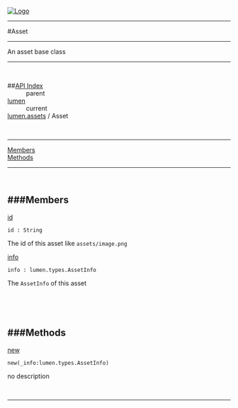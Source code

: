 
[![Logo](../../../images/logo.png)](../../../index.html)

---

#Asset

--- 

An asset base class

---
<br/>

##[API Index](../../../api/index.html#lumen.assets)   
&emsp;&emsp;&emsp;parent    
[lumen](../)     
&emsp;&emsp;&emsp;current    
[lumen.assets](./) / Asset

<br/>

---


[Members](#Members)   
[Methods](#Methods)   


---

&nbsp;   

<a class="lift" name="Members" ></a>
###Members   
---
<a class="lift" name="id" href="#id">id</a>



`id : String`

<span class="small_desc_flat"> The id of this asset like `assets/image.png` </span>   

<a class="lift" name="info" href="#info">info</a>



`info : lumen.types.AssetInfo`

<span class="small_desc_flat"> The `AssetInfo` of this asset </span>   

&nbsp;   

&nbsp;   

<a class="lift" name="Methods" ></a>
###Methods   
---
<a class="lift" name="new" href="#new">new</a>



`new(_info:lumen.types.AssetInfo) `

<span class="small_desc_flat"> no description </span>   



&nbsp;
&nbsp;
&nbsp;

---  


&nbsp;   
&nbsp;   